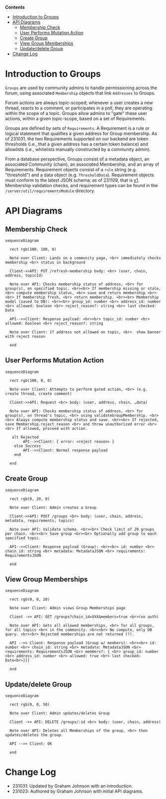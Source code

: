 **Contents**

- [Introduction to Groups](#introduction-to-groups)
- [API Diagrams](#api-diagrams)
  - [Membership Check](#membership-check)
  - [User Performs Mutation Action](#user-performs-mutation-action)
  - [Create Group](#create-group)
  - [View Group Memberships](#view-group-memberships)
  - [Update/delete Group](#updatedelete-group)
- [Change Log](#change-log)

# Introduction to Groups

`Groups` are used by community admins to handle permissioning across the forum, using associated `Membership` objects that link `Addresses` to Groups.

Forum actions are always topic-scoped; whenever a user creates a new thread, reacts to a comment, or participates in a poll, they are operating within the scope of a topic. Groups allow admins to "gate" these user actions, within a given topic-scope, based on a set of Requirements.

Groups are defined by sets of `Requirements`. A Requirement is a rule or logical statement that qualifies a given address for Group membership. As of 231031, the two Requirements supported on our backend are token thresholds (i.e., that a given address has a certain token balance) and allowlists (i.e., whitelists manually constructed by a community admin).

From a database perspective, Groups consist of a metadata object, an associated Community (chain), an associated Membership, and an array of Requirements. Requirement objects consist of a `rule` string (e.g. "threshold") and a data object (e.g. `ThresholdData`). Requirement objects must conform to the latest JSON schema; as of 231109, that is [v1](../packages/commonwealth/server/util/requirementsModule/requirementsSchema_v1.json). Membership validation checks, and requirement types can be found in the `/server/util/requirementsModule` directory.

# API Diagrams

## Membership Check

```mermaid
sequenceDiagram

  rect rgb(100, 100, 0)

  Note over Client: Lands on a community page, <br> immediately checks membership <br> status in background

  Client->>API: PUT /refresh-membership body: <br> (user, chain, address, topicId)

  Note over API: Checks membership status of address, <br> for group(s), on specified topic. <br><br> If membership missing or stale, <br> compute membership status, <br> save and return membership <br><br> If membership fresh, <br> return membership. <br><br> Membership model (saved to DB): <br><br> group_id: number <br> address_id: number <br> allowed: boolean <br> reject_reason?: string <br> last checked: Date

  API-->>Client: Response payload: <br><br> topic_id: number <br> allowed: boolean <br> reject_reason?: string

  Note over Client: If address not allowed on topic, <br>  show banner with reject reason

  end
```

## User Performs Mutation Action

```mermaid
sequenceDiagram

  rect rgb(100, 0, 0)

  Note over Client: Attempts to perform gated action, <br> (e.g. create thread, create comment)

  Client->>API: Request <br> body: (user, address, chain, …data)

  Note over API: Checks membership status of address, <br> for group(s), on thread's topic, <br> using validateGroupMembership. <br><br> Always compute membership status and save. <br><br> If rejected, save Membership.reject_reason <br> and throw unauthorized error <br><br> If allowed, proceed with action.

   alt Rejected
        API-->>Client: { error: <reject reason> }
    else Success
        API-->>Client: Normal response payload
    end

  end
```

## Create Group

```mermaid
sequenceDiagram

  rect rgb(0, 20, 0)

  Note over Client: Admin creates a Group

  Client->>API: POST /groups <br> body: (user, chain, address, metadata, requirements, topics)

  Note over API: Validate schema. <br><br> Check limit of 20 groups per chain. <br><br> Save group <br><br> Optionally add group to each specified topic.

  API-->>Client: Response payload (Group): <br><br> id: number <br> chain_id: string <br> metadata: MetadataJSON <br> requirements: RequirementsJSON

  end
```

## View Group Memberships

```mermaid
sequenceDiagram

  rect rgb(0, 0, 20)

  Note over Client: Admin views Group Memberships page

  Client ->> API: GET /groups?chain_id=XXX&members=true <br>(no auth)

  Note over API: Gets all allowed memberships, <br> for all groups, for all topics <br> in the community. <br><br> No compute, only DB query. <br><br> Rejected memberships are not returned (?).

  API -->> Client: Response payload (Group w/ members): <br><br> id: number <br> chain_id: string <br> metadata: MetadataJSON <br> requirements: RequirementsJSON <br> members?: { <br> group_id: number <br> address_id: number <br> allowed: true <br> last checked: Date<br>}[]

  end
```

## Update/delete Group

```mermaid
sequenceDiagram

  rect rgb(0, 0, 50)

  Note over Client: Admin updates/deletes Group

  Client ->> API: DELETE /groups/:id <br> body: (user, chain, address)

  Note over API: Deletes all Memberships of the group, <br> then updates/deletes the group.

  API -->> Client: OK

  end
```

# Change Log

- 231031: Updated by Graham Johnson with an introduction.
- 231023: Authored by Graham Johnson with initial API diagrams.
